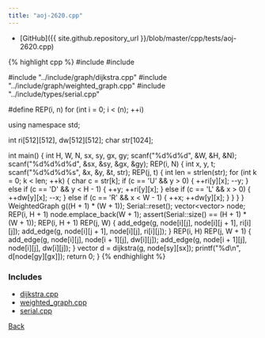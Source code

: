 ```yaml
---
title: "aoj-2620.cpp"
---
```


- [GitHub]({{ site.github.repository_url }}/blob/master/cpp/tests/aoj-2620.cpp)

{% highlight cpp %}
#include <cstdio>
#include <cstring>

#include "../include/graph/dijkstra.cpp"
#include "../include/graph/weighted_graph.cpp"
#include "../include/types/serial.cpp"

#define REP(i, n) for (int i = 0; i < (n); ++i)

using namespace std;

int ri[512][512], dw[512][512];
char str[1024];

int main() {
  int H, W, N, sx, sy, gx, gy;
  scanf("%d%d%d", &W, &H, &N);
  scanf("%d%d%d%d", &sx, &sy, &gx, &gy);
  REP(i, N) {
    int x, y, t;
    scanf("%d%d%d%s", &x, &y, &t, str);
    REP(j, t) {
      int len = strlen(str);
      for (int k = 0; k < len; ++k) {
        char c = str[k];
        if (c == 'U' && y > 0) {
          ++ri[y][x];
          --y;
        }
        else if (c == 'D' && y < H - 1) {
          ++y;
          ++ri[y][x];
        }
        else if (c == 'L' && x > 0) {
          ++dw[y][x];
          --x;
        }
        else if (c == 'R' && x < W - 1) {
          ++x;
          ++dw[y][x];
        }
      }
    }
  }
  WeightedGraph<int> g((H + 1) * (W + 1));
  Serial::reset();
  vector<vector<Serial>> node;
  REP(i, H + 1) node.emplace_back(W + 1);
  assert(Serial::size() == (H + 1) * (W + 1));
  REP(i, H + 1) REP(j, W) {
    add_edge(g, node[i][j], node[i][j + 1], ri[i][j]);
    add_edge(g, node[i][j + 1], node[i][j], ri[i][j]);
  }
  REP(i, H) REP(j, W + 1) {
    add_edge(g, node[i][j], node[i + 1][j], dw[i][j]);
    add_edge(g, node[i + 1][j], node[i][j], dw[i][j]);
  }
  vector<int> d = dijkstra(g, node[sy][sx]);
  printf("%d\n", d[node[gy][gx]]);
  return 0;
}
{% endhighlight %}

### Includes

- [dijkstra.cpp](../include/graph/dijkstra)
- [weighted_graph.cpp](../include/graph/weighted_graph)
- [serial.cpp](../include/types/serial)

[Back](..)
